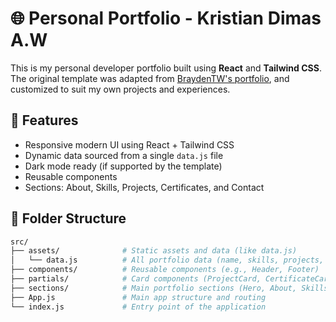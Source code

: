 # 🌐 Personal Portfolio - Kristian Dimas A.W

This is my personal developer portfolio built using **React** and **Tailwind CSS**.  
The original template was adapted from [BraydenTW's portfolio](https://github.com/BraydenTW/react-tailwind-portfolio), and customized to suit my own projects and experiences.

## 🚀 Features

- Responsive modern UI using React + Tailwind CSS
- Dynamic data sourced from a single `data.js` file
- Dark mode ready (if supported by the template)
- Reusable components
- Sections: About, Skills, Projects, Certificates, and Contact

## 📁 Folder Structure

```bash
src/
├── assets/              # Static assets and data (like data.js)
│   └── data.js          # All portfolio data (name, skills, projects, etc.)
├── components/          # Reusable components (e.g., Header, Footer)
├── partials/            # Card components (ProjectCard, CertificateCard, etc.)
├── sections/            # Main portfolio sections (Hero, About, Skills, Projects, Certificates, Contact)
├── App.js               # Main app structure and routing
└── index.js             # Entry point of the application
